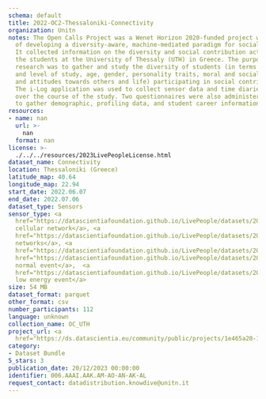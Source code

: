 ```yaml
---
schema: default
title: 2022-OC2-Thessaloniki-Connectivity
organization: Unitn
notes: The Open Calls Project was a Wenet Horizon 2020-funded project with the goal
  of developing a diversity-aware, machine-mediated paradigm for social interactions.
  It collected information on the diversity and social contribution activities of
  the students at the University of Thessaly (UTH) in Greece. The purpose of this
  research was to gather and study the diversity of students (in terms of subject
  and level of study, age, gender, personality traits, moral and social values, beliefs,
  and attitudes towards others and life) participating in social contribution activities.
  The i-Log application was used to collect sensor data and time diaries from participants
  over the course of the study. Two questionnaires were also administered to respondents
  to gather demographic, profiling data, and student career information.
resources:
- name: nan
  url: >-
    nan
  format: nan
license: >-
  ./../../resources/2023LivePeopleLicense.html
dataset_name: Connectivity
location: Thessaloniki (Greece)
latitude_map: 40.64
longitude_map: 22.94
start_date: 2022.06.07
end_date: 2022.07.06
dataset_type: Sensors
sensor_type: <a 
  href="https://datascientiafoundation.github.io/LivePeople/datasets/2022-OC2-Thessaloniki-Cellular%20Network/">
  cellular network</a>, <a 
  href="https://datascientiafoundation.github.io/LivePeople/datasets/2022-OC2-Thessaloniki-Wifi%20Networks%20Event/">wifi
  networks</a>, <a 
  href="https://datascientiafoundation.github.io/LivePeople/datasets/2022-OC2-Thessaloniki-Wifi%20Event/">wifi</a>,  <a
  href="https://datascientiafoundation.github.io/LivePeople/datasets/2022-OC2-Thessaloniki-Bluetooth%20Normal%20Event/">bluetooth
  normal event</a>,  <a 
  href="https://datascientiafoundation.github.io/LivePeople/datasets/2022-OC2-Thessaloniki-Bluetooth%20Low%20Energy%20Event/">bluetooth
  low energy event</a>
size: 54 MB
dataset_format: parquet
other_format: csv
number_participants: 112
language: unknown
collection_name: OC_UTH
project_url: <a 
  href="https://ds.datascientia.eu/community/public/projects/1e465a20-1650-42f7-88d4-d7b1b8ed6bb4">https://ds.datascientia.eu/community/public/projects/1e465a20-1650-42f7-88d4-d7b1b8ed6bb4</a>
category:
- Dataset Bundle
5_stars: 3
publication_date: 20/12/2023 00:00:00
identifier: 006.AAAI.AAK.AM-AO-AN-AK-AL
request_contact: datadistribution.knowdive@unitn.it
---
```

